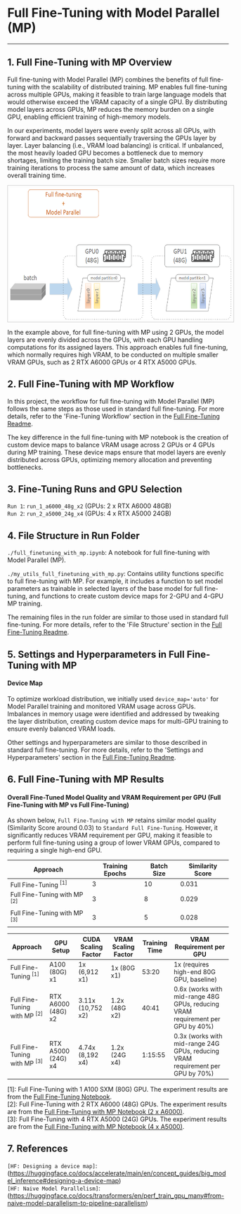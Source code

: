 # Full Fine-Tuning with Model Parallel (MP)

---

## 1. Full Fine-Tuning with MP Overview

Full fine-tuning with Model Parallel (MP) combines the benefits of full fine-tuning with the scalability of distributed training. MP enables full fine-tuning across multiple GPUs, making it feasible to train large language models that would otherwise exceed the VRAM capacity of a single GPU. By distributing model layers across GPUs, MP reduces the memory burden on a single GPU, enabling efficient training of high-memory models.

In our experiments, model layers were evenly split across all GPUs, with forward and backward passes sequentially traversing the GPUs layer by layer. Layer balancing (i.e., VRAM load balancing) is critical. If unbalanced, the most heavily loaded GPU becomes a bottleneck due to memory shortages, limiting the training batch size. Smaller batch sizes require more training iterations to process the same amount of data, which increases overall training time.

<img src="./assets/full_finetuning_with_mp.png" height="300" alt="Full Fine-Tuning with MP" style="border: 1px solid #ccc; padding: 5px; display: block;">

In the example above, for full fine-tuning with MP using 2 GPUs, the model layers are evenly divided across the GPUs, with each GPU handling computations for its assigned layers. This approach enables full fine-tuning, which normally requires high VRAM, to be conducted on multiple smaller VRAM GPUs, such as 2 RTX A6000 GPUs or 4 RTX A5000 GPUs.

## 2. Full Fine-Tuning with MP Workflow

In this project, the workflow for full fine-tuning with Model Parallel (MP) follows the same steps as those used in standard full fine-tuning. For more details, refer to the 'Fine-Tuning Workflow' section in the [Full Fine-Tuning Readme](../2.4_full_finetuning/full_finetuning_readme.md#2-full-fine-tuning-workflow).

The key difference in the full fine-tuning with MP notebook is the creation of custom device maps to balance VRAM usage across 2 GPUs or 4 GPUs during MP training. These device maps ensure that model layers are evenly distributed across GPUs, optimizing memory allocation and preventing bottlenecks.

## 3. Fine-Tuning Runs and GPU Selection 

`Run 1`: `run_1_a6000_48g_x2` (GPUs: 2 x RTX A6000 48GB)  
`Run 2`: `run_2_a5000_24g_x4` (GPUs: 4 x RTX A5000 24GB)  

## 4. File Structure in Run Folder 

`./full_finetuning_with_mp.ipynb`: A notebook for full fine-tuning with Model Parallel (MP).  

`./my_utils_full_finetuning_with_mp.py`: Contains utility functions specific to full fine-tuning with MP. For example, it includes a function to set model parameters as trainable in selected layers of the base model for full fine-tuning, and functions to create custom device maps for 2-GPU and 4-GPU MP training.  

The remaining files in the run folder are similar to those used in standard full fine-tuning. For more details, refer to the 'File Structure' section in the [Full Fine-Tuning Readme](../2.4_full_finetuning/full_finetuning_readme.md#4-file-structure-in-run-folder).

## 5. Settings and Hyperparameters in Full Fine-Tuning with MP

#### Device Map

To optimize workload distribution, we initially used `device_map='auto'` for Model Parallel training and monitored VRAM usage across GPUs. Imbalances in memory usage were identified and addressed by tweaking the layer distribution, creating custom device maps for multi-GPU training to ensure evenly balanced VRAM loads.

Other settings and hyperparameters are similar to those described in standard full fine-tuning. For more details, refer to the 'Settings and Hyperparameters' section in the [Full Fine-Tuning Readme](../2.4_full_finetuning/full_finetuning_readme.md#5-settings-and-hyperparameters-in-full-fine-tuning).

## 6. Full Fine-Tuning with MP Results

#### Overall Fine-Tuned Model Quality and VRAM Requirement per GPU (Full Fine-Tuning with MP vs Full Fine-Tuning)

As shown below, `Full Fine-Tuning with MP` retains similar model quality (Similarity Score around 0.03) to `Standard Full Fine-Tuning`. However, it significantly reduces VRAM requirement per GPU, making it feasible to perform full fine-tuning using a group of lower VRAM GPUs, compared to requiring a single high-end GPU.

| **Approach**                            | **Training Epochs** | **Batch Size** | **Similarity Score** |
|-----------------------------------------|---------------------|----------------|----------------------|
| Full Fine-Tuning <sup>[1]</sup>         | 3                   | 10             | 0.031                |
| Full Fine-Tuning with MP <sup>[2]</sup> | 3                   | 8              | 0.029                |
| Full Fine-Tuning with MP <sup>[3]</sup> | 3                   | 5              | 0.028                |

| **Approach**                            | **GPU Setup**      | **CUDA Scaling Factor** | **VRAM Scaling Factor** | **Training Time** | **VRAM Requirement per GPU**                                                   |
|-----------------------------------------|--------------------|-------------------------|-------------------------|-------------------|--------------------------------------------------------------------------------|
| Full Fine-Tuning <sup>[1]</sup>         | A100 (80G) x1      | 1x (6,912 x1)           | 1x (80G x1)             | 53:20             | 1x (requires high-end 80G GPU, baseline)                                       |
| Full Fine-Tuning with MP <sup>[2]</sup> | RTX A6000 (48G) x2 | 3.11x (10,752 x2)       | 1.2x (48G x2)           | 40:41             | 0.6x (works with mid-range 48G GPUs, reducing VRAM requirement per GPU by 40%) |
| Full Fine-Tuning with MP <sup>[3]</sup> | RTX A5000 (24G) x4 | 4.74x (8,192 x4)        | 1.2x (24G x4)           | 1:15:55           | 0.3x (works with mid-range 24G GPUs, reducing VRAM requirement per GPU by 70%) |

[1]: Full Fine-Tuning with 1 A100 SXM (80G) GPU. The experiment results are from the [Full Fine-Tuning Notebook](../2.4_full_finetuning/run_1_a100_80g_x1/full_finetuning.ipynb).  
[2]: Full Fine-Tuning with 2 RTX A6000 (48G) GPUs. The experiment results are from the [Full Fine-Tuning with MP Notebook (2 x A6000)](./run_1_a6000_48g_x2/full_finetuning_with_mp.ipynb).  
[3]: Full Fine-Tuning with 4 RTX A5000 (24G) GPUs. The experiment results are from the [Full Fine-Tuning with MP Notebook (4 x A5000)](./run_2_a5000_24g_x4/full_finetuning_with_mp.ipynb).

## 7. References

`[HF: Designing a device map]`: (https://huggingface.co/docs/accelerate/main/en/concept_guides/big_model_inference#designing-a-device-map)  
`[HF: Naive Model Parallelism]`: (https://huggingface.co/docs/transformers/en/perf_train_gpu_many#from-naive-model-parallelism-to-pipeline-parallelism)  
